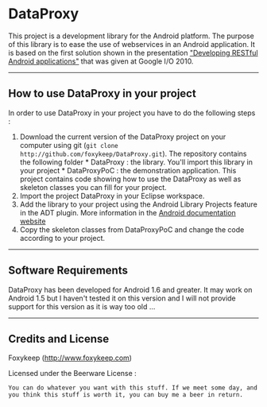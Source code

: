 DataProxy
=========

This project is a development library for the Android platform. The purpose of this library is to ease the use of webservices in an Android application. It is based on the first solution shown in the presentation ["Developing RESTful Android applications"](http://www.google.com/events/io/2010/sessions/developing-RESTful-android-apps.html) that was given at Google I/O 2010.


***
How to use DataProxy in your project
------------------------------------

In order to use DataProxy in your project you have to do the following steps :

1.    Download the current version of the DataProxy project on your computer using git (`git clone http://github.com/foxykeep/DataProxy.git`). The repository contains the following folder
    * DataProxy : the library. You'll import this library in your project
    * DataProxyPoC : the demonstration application. This project contains code showing how to use the DataProxy as well as skeleton classes you can fill for your project.
2. Import the project DataProxy in your Eclipse workspace.
3. Add the library to your project using the Android Library Projects feature in the ADT plugin. More information in the [Android documentation website](http://developer.android.com/guide/developing/projects/projects-eclipse.html#ReferencingLibraryProject)
4. Copy the skeleton classes from DataProxyPoC and change the code according to your project.


***
Software Requirements
---------------------

DataProxy has been developed for Android 1.6 and greater. It may work on Android 1.5 but I haven't tested it on this version and I will not provide support for this version as it is way too old ...

***
Credits and License
-------------------

Foxykeep (http://www.foxykeep.com)

Licensed under the Beerware License :

    You can do whatever you want with this stuff. If we meet some day, and you think this stuff is worth it, you can buy me a beer in return.
